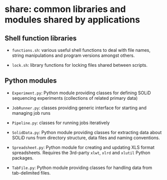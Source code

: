 share: common libraries and modules shared by applications
==========================================================

Shell function libraries
------------------------

*   `functions.sh`: various useful shell functions to deal with file names, string
     manipulations and program versions amongst others.

*   `lock.sh`: library functions for locking files shared between scripts.

Python modules
--------------

*   `Experiment.py`: Python module providing classes for defining SOLiD sequencing
    experiments (collections of related primary data)

*   `JobRunner.py`: classes providing generic interface for starting and managing job
    runs

*   `Pipeline.py`: classes for running jobs iteratively

*   `SolidData.py`: Python module providing classes for extracting data about SOLiD
    runs from directory structure, data files and naming conventions.

*   `Spreadsheet.py`: Python module for creating and updating XLS format spreadsheets.
     Requires the 3rd-party `xlwt`, `xlrd` and `xlutil` Python packages.

*   `TabFile.py`: Python module providing classes for handling data from
    tab-delimited files.
